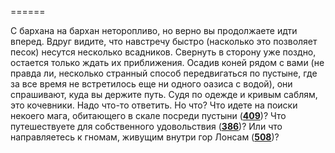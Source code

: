 ======

С бархана на бархан неторопливо, но верно вы продолжаете идти вперед. Вдруг видите, что навстречу быстро (насколько это позволяет песок) несутся несколько всадников. Свернуть в сторону уже поздно, остается только ждать их приближения. Осадив коней рядом с вами (не правда ли, несколько странный способ передвигаться по пустыне, где за все время не встретилось еще ни одного оазиса с водой), они спрашивают, куда вы держите путь. Судя по одежде и кривым саблям, это кочевники. Надо что-то ответить. Но что? Что идете на поиски некоего мага, обитающего в скале посреди пустыни ([**409**](#n_409))? Что путешествуете для собственного удовольствия ([**386**](#n_386))? Или что направляетесь к гномам, живущим внутри гор Лонсам ([**508**](#n_508))?

